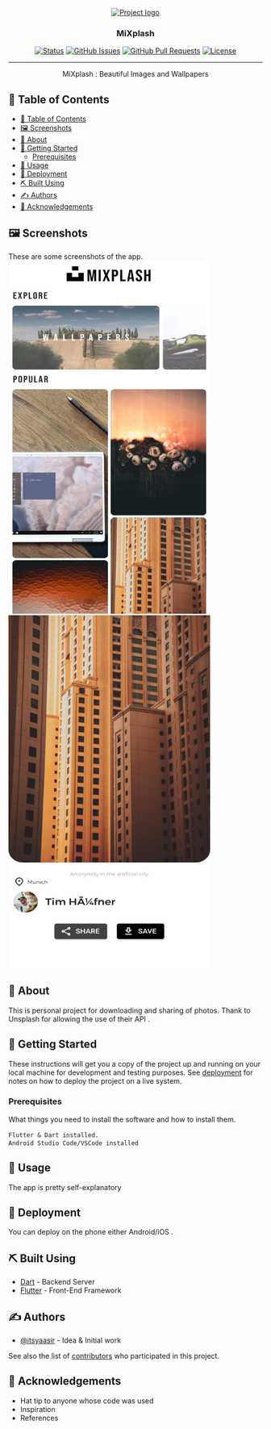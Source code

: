 <p align="center">
  <a href="" rel="noopener">
 <img width=200px height=200px src="https://i.imgur.com/6wj0hh6.jpg" alt="Project logo"></a>
</p>

<h3 align="center">MiXplash</h3>

<div align="center">

[![Status](https://img.shields.io/badge/status-active-success.svg)]()
[![GitHub Issues](https://img.shields.io/github/issues/kylelobo/The-Documentation-Compendium.svg)](https://github.com/kylelobo/The-Documentation-Compendium/issues)
[![GitHub Pull Requests](https://img.shields.io/github/issues-pr/kylelobo/The-Documentation-Compendium.svg)](https://github.com/kylelobo/The-Documentation-Compendium/pulls)
[![License](https://img.shields.io/badge/license-MIT-blue.svg)](/LICENSE)

</div>

---

<p align="center"> MiXplash : Beautiful Images and Wallpapers
    <br> 
</p>

## 📝 Table of Contents

- [📝 Table of Contents](#-table-of-contents)
- [🖼️ Screenshots <a name = "screenshots"></a>](#️-screenshots-)
- [🧐 About <a name = "about"></a>](#-about-)
- [🏁 Getting Started <a name = "getting_started"></a>](#-getting-started-)
  - [Prerequisites](#prerequisites)
- [🎈 Usage <a name="usage"></a>](#-usage-)
- [🚀 Deployment <a name = "deployment"></a>](#-deployment-)
- [⛏️ Built Using <a name = "built_using"></a>](#️-built-using-)
- [✍️ Authors <a name = "authors"></a>](#️-authors-)
- [🎉 Acknowledgements <a name = "acknowledgement"></a>](#-acknowledgements-)

## 🖼️ Screenshots <a name = "screenshots"></a>
These are some screenshots of the app.
<img src="./Screenshot_20201201-072403.jpg" width="400" height="700">
<img src="./Screenshot_20201201-072422.jpg" width="400" height="700">
## 🧐 About <a name = "about"></a>

This is personal project for downloading and sharing of photos. Thank to Unsplash for allowing the use of their API .

## 🏁 Getting Started <a name = "getting_started"></a>

These instructions will get you a copy of the project up and running on your local machine for development and testing purposes. See [deployment](#deployment) for notes on how to deploy the project on a live system.

### Prerequisites

What things you need to install the software and how to install them.

```
Flutter & Dart installed.
Android Studio Code/VSCode installed

```


## 🎈 Usage <a name="usage"></a>

The app is pretty self-explanatory

## 🚀 Deployment <a name = "deployment"></a>

You can deploy on the phone either Android/iOS .

## ⛏️ Built Using <a name = "built_using"></a>

- [Dart](https://dart.dev/) - Backend Server
- [Flutter](https://flutter.dev/) - Front-End Framework


## ✍️ Authors <a name = "authors"></a>

- [@itsyaasir](https://github.com/itsyaasir) - Idea & Initial work

See also the list of [contributors](https://github.com/kylelobo/The-Documentation-Compendium/contributors) who participated in this project.

## 🎉 Acknowledgements <a name = "acknowledgement"></a>

- Hat tip to anyone whose code was used
- Inspiration
- References
